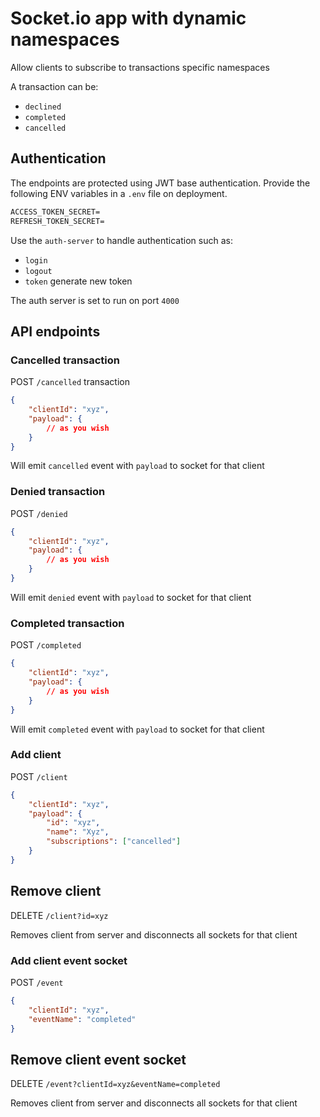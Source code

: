 # Socket.io app with dynamic namespaces

Allow clients to subscribe to transactions specific namespaces

A transaction can be:

- `declined`
- `completed`
- `cancelled`

## Authentication

The endpoints are protected using JWT base authentication. Provide the following ENV variables in a `.env` file on deployment.

```txt
ACCESS_TOKEN_SECRET=
REFRESH_TOKEN_SECRET=
```

Use the `auth-server` to handle authentication such as:

- `login`
- `logout`
- `token` generate new token

The auth server is set to run on port `4000`

## API endpoints

### Cancelled transaction

POST `/cancelled` transaction

```json
{
    "clientId": "xyz", 
    "payload": {
        // as you wish
    }
}
```

Will emit `cancelled` event with `payload` to socket for that client

### Denied transaction

POST `/denied`

```json
{
    "clientId": "xyz", 
    "payload": {
        // as you wish
    }
}
```

Will emit `denied` event with `payload` to socket for that client

### Completed transaction

POST `/completed`

```json
{
    "clientId": "xyz", 
    "payload": {
        // as you wish
    }
}
```

Will emit `completed` event with `payload` to socket for that client


### Add client

POST `/client`

```json
{
    "clientId": "xyz", 
    "payload": {
        "id": "xyz",
        "name": "Xyz",
        "subscriptions": ["cancelled"]
    }
}
```

## Remove client

DELETE `/client?id=xyz`

Removes client from server and disconnects all sockets for that client

### Add client event socket

POST `/event`

```json
{
    "clientId": "xyz", 
    "eventName": "completed"
}
```

## Remove client event socket

DELETE `/event?clientId=xyz&eventName=completed`

Removes client from server and disconnects all sockets for that client